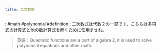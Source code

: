 ```yaml
---
title: 二次数式
---
```

: #math #polynomial #definition :
二次数式は代数２の一部です、こちらは多項式の計算式と他の数計算式を解くために使用ませれ。


> 英語：Quadratic functions are a part of algebra 2, it is used to solve polynomial equations and other math.